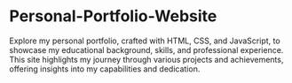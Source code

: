 # Personal-Portfolio-Website
 Explore my personal portfolio, crafted with HTML, CSS, and JavaScript, to showcase my educational background, skills, and professional experience. This site highlights my journey through various projects and achievements, offering insights into my capabilities and dedication.
